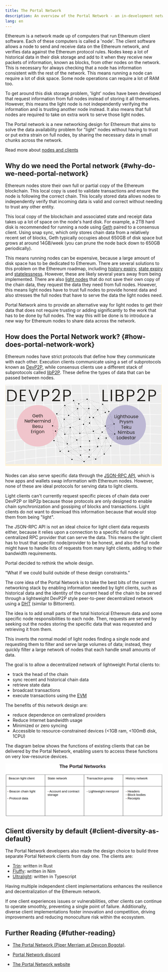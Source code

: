```yaml
---
title: The Portal Network
description: An overview of the Portal Network - an in-development network designed to support low-resource clients.
lang: en
---
```


Ethereum is a network made up of computers that run Ethereum client software. Each of these computers is called a 'node'. The client software allows a node to send and receive data on the Ethereum network, and verifies data against the Ethereum protocol rules. Nodes keep a lot of historical data in their disk storage and add to it when they receive new packets of information, known as blocks, from other nodes on the network. This is necessary for always checking that a node has information consistent with the rest of the network. This means running a node can require a lot of disk space. Some node operations can require a lot of RAM too.

To get around this disk storage problem, 'light' nodes have been developed that request information from full nodes instead of storing it all themselves. However, this means the light node is not independently verifying the information and is trusting another node instead. It also means that full nodes are required to take on extra work to serve those light nodes.

The Portal network is a new networking design for Ethereum that aims to solve the data availability problem for "light" nodes without having to trust or put extra strain on full nodes, by sharing the necessary data in small chunks across the network.

Read more about [nodes and clients]((https://ethereum.org/en/developers/docs/nodes-and-clients/))



## Why do we need the Portal network {#why-do-we-need-portal-network}

Ethereum nodes store their own full or partial copy of the Ethereum blockchain. This local copy is used to validate transactions and ensure the node is following the correct chain. This locally stored data allows nodes to independently verify that incoming data is valid and correct without needing to trust any other entity.

This local copy of the blockchain and associated state and receipt data takes up a lot of space on the node's hard disk. For example, a 2TB hard disk is recommended for running a node  using [Geth](https://geth.ethereum.org) paired to a consensus client. Using snap sync, which only stores chain data from a relatively recent set of blocks,  Geth typically occupies about 650GB of disk space but grows at around 14GB/week (you can prune the node back down to 650GB periodically). 



This means running nodes can be expensive, because a large amount of disk space has to be dedicated to Ethereum. There are several solutions to this problem on the Ethereum roadmap, including [history expiry](https://ethereum.org/en/roadmap/statelessness/#history-expiry), [state expiry](https://ethereum.org/en/roadmap/statelessness/#state-expiry) and [statelessness](https://ethereum.org/en/roadmap/statelessness/). However, these are likely several years away from being implemented. There are also [light nodes](https://ethereum.org/en/developers/docs/nodes-and-clients/light-clients/) that do not save their own copy of the chain data, they request the data they need from full nodes. However, this means light nodes have to trust full nodes to provide honest data and also stresses the full nodes that have to serve the data the light nodes need.

Portal Network aims to provide an alternative way for light nodes to get their data that does not require trusting or adding significantly to the work that has to be done by full nodes. The way this will be done is to introduce a new way for Ethereum nodes to share data across the network.


## How does the Portal Network work? {#how-does-portal-network-work}
Ethereum nodes have strict protocols that define how they communicate with each other. Execution clients communicate using a set of subprotocols known as [DevP2P](https://ethereum.org/en/developers/docs/networking-layer/#devp2p), while consensus clients use a different stack of subprotocols called [libP2P](https://ethereum.org/en/developers/docs/networking-layer/#libp2p). These define the types of data that can be passed between nodes. 

![devP2P and libP2P](portal-network-devp2p-libp2p.png)

Nodes can also serve specific data through the [JSON-RPC API](https://ethereum.org/en/developers/docs/apis/json-rpc/), which is how apps and wallets swap information with Ethereum nodes. However, none of these are ideal protocols for serving data to light clients. 

Light clients can't currently request specific pieces of chain data over DevP2P or libP2p because those protocols are only designed to enable chain synchronization and gossiping of blocks and transactions. Light clients do not want to download this information because that would stop them from being "light".

The JSON-RPC API is not an ideal choice for light client data requests either, because it relies upon a connection to a specific full node or centralized RPC provider that can serve the data. This means the light client has to trust that specific node/provider to be honest, and also the full node might have to handle lots of requests from many light clients, adding to their bandwidth requirements.

Portal decided to rethink the whole design.

“What if we could build outside of these design constraints.”

The core idea of the Portal Network is to take the best bits of the current networking stack by enabling information needed by light clients, such as historical data and the identity of the current head of the chain to be served through a lightweight DevP2P style peer-to-peer decentralized network using a [DHT](https://en.wikipedia.org/wiki/Distributed_hash_table) (similar to Bittorrent).

The idea is to add small parts of the total historical Ethereum data and some specific node responsibilities to each node. Then, requests are served by seeking out the nodes storing the specific data that was requested and retrieving it from them. 

This inverts the normal model of light nodes finding a single node and requesting them to filter and serve large volumes of data; instead, they quickly filter a large network of nodes that each handle small amounts of data.

The goal is to allow a decentralized network of lightweight Portal clients to:

- track the head of the chain
- sync recent and historical chain data
- retrieve state data
- broadcast transactions
- execute transactions using the [EVM](https://ethereum.org/en/developers/docs/evm/)


The benefits of this network design are:
- reduce dependence on centralized providers
- Reduce Internet bandwidth usage
- Minimized or zero syncing
- Accessible to resource-constrained devices (<1GB ram, <100mB disk, 1CPU)

The diagram below shows the functions of existing clients that can be delivered by the Portal Network, enabling users to access these functions on very low-resource devices.

![portal network table](portal-network-table2.png)



## Client diversity by default {#client-diversity-as-default}

The Portal Network developers also made the design choice to build three separate Portal Network clients from day one.
The clients are:
- [Trin](https://github.com/ethereum/trin): written in Rust
- [Fluffy](https://nimbus.team/docs/fluffy.html): written in Nim
- [Ultralight](https://github.com/ethereumjs/ultralight): written in Typescript

Having multiple independent client implementations enhances the resilience and decentralization of the Ethereum network.

If one client experiences issues or vulnerabilities, other clients can continue to operate smoothly, preventing a single point of failure. Additionally, diverse client implementations foster innovation and competition, driving improvements and reducing monoculture risk within the ecosystem.


## Further Reading {#futher-reading}

- [The Portal Network (Piper Merriam at Devcon Bogota)](https://www.youtube.com/watch?v=0stc9jnQLXA).

- [Portal Network discord](https://discord.gg/6XFs56cX)

- [The Portal Network website](ethportal.net)